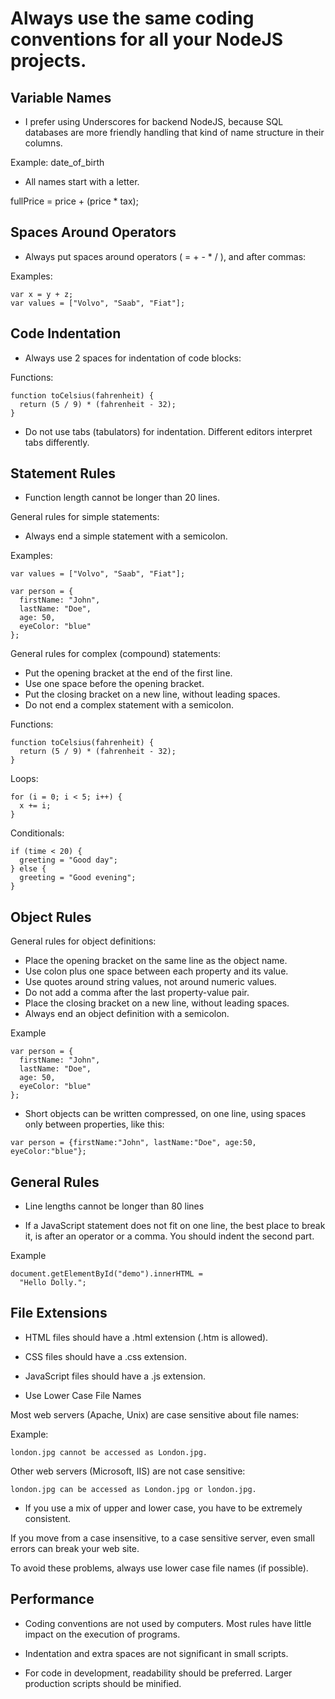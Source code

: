 # Always use the same coding conventions for all your NodeJS projects.

## Variable Names
- I prefer using Underscores for backend NodeJS, because SQL databases are more friendly handling that kind of name structure in their columns.

Example: date_of_birth

- All names start with a letter.

fullPrice = price + (price * tax);

## Spaces Around Operators

 - Always put spaces around operators ( = + - * / ), and after commas:

Examples:

```
var x = y + z;
var values = ["Volvo", "Saab", "Fiat"];
```

## Code Indentation

- Always use 2 spaces for indentation of code blocks:

Functions:

```
function toCelsius(fahrenheit) {
  return (5 / 9) * (fahrenheit - 32);
}
```

- Do not use tabs (tabulators) for indentation. Different editors interpret tabs differently.

## Statement Rules

- Function length cannot be longer than 20 lines.

General rules for simple statements:

- Always end a simple statement with a semicolon.

Examples:

```
var values = ["Volvo", "Saab", "Fiat"];

var person = {
  firstName: "John",
  lastName: "Doe",
  age: 50,
  eyeColor: "blue"
};
```

General rules for complex (compound) statements:

- Put the opening bracket at the end of the first line.
- Use one space before the opening bracket.
- Put the closing bracket on a new line, without leading spaces.
- Do not end a complex statement with a semicolon.

Functions:

```
function toCelsius(fahrenheit) {
  return (5 / 9) * (fahrenheit - 32);
}
```

Loops:

```
for (i = 0; i < 5; i++) {
  x += i;
}
```

Conditionals:

```
if (time < 20) {
  greeting = "Good day";
} else {
  greeting = "Good evening";
}
```

## Object Rules

General rules for object definitions:

- Place the opening bracket on the same line as the object name.
- Use colon plus one space between each property and its value.
- Use quotes around string values, not around numeric values.
- Do not add a comma after the last property-value pair.
- Place the closing bracket on a new line, without leading spaces.
- Always end an object definition with a semicolon.

Example

```
var person = {
  firstName: "John",
  lastName: "Doe",
  age: 50,
  eyeColor: "blue"
};
```

- Short objects can be written compressed, on one line, using spaces only between properties, like this:

```
var person = {firstName:"John", lastName:"Doe", age:50, eyeColor:"blue"};
```

## General Rules

- Line lengths cannot be longer than 80 lines


- If a JavaScript statement does not fit on one line, the best place to break it, is after an operator or a comma. You should indent the second part.

Example

```
document.getElementById("demo").innerHTML =
  "Hello Dolly.";
```
## File Extensions

- HTML files should have a .html extension (.htm is allowed).

- CSS files should have a .css extension.

- JavaScript files should have a .js extension.

- Use Lower Case File Names

Most web servers (Apache, Unix) are case sensitive about file names:

Example:

```
london.jpg cannot be accessed as London.jpg.
```

Other web servers (Microsoft, IIS) are not case sensitive:

```
london.jpg can be accessed as London.jpg or london.jpg.
```

- If you use a mix of upper and lower case, you have to be extremely consistent.

If you move from a case insensitive, to a case sensitive server, even small errors can break your web site.

To avoid these problems, always use lower case file names (if possible).

## Performance

- Coding conventions are not used by computers. Most rules have little impact on the execution of programs.

- Indentation and extra spaces are not significant in small scripts.

- For code in development, readability should be preferred. Larger production scripts should be minified.
